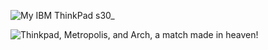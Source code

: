 


![My IBM ThinkPad s30_](https://github.com/astrolil0/astrolil0/assets/113148482/3f7fe3e3-a781-4d27-a740-be82eb5abcb5)



![Thinkpad, Metropolis, and Arch, a match made in heaven!](https://github.com/astrolil0/astrolil0/assets/113148482/976e4755-5dff-450e-8d6f-44bafd639998)



<!--
**astrolil0/astrolil0** is a ✨ _special_ ✨ repo
sitory because its `README.md` (this file) appears on your GitHub profile.

Here are some ideas to get you started:

- 🔭 I’m currently working on ...
- 🌱 I’m currently learning ...
- 👯 I’m looking to collaborate on ...
- 🤔 I’m looking for help with ...
- 💬 Ask me about ...
- 📫 How to reach me: ...
- 😄 Pronouns: ...
- ⚡ Fun fact: ...
-->
